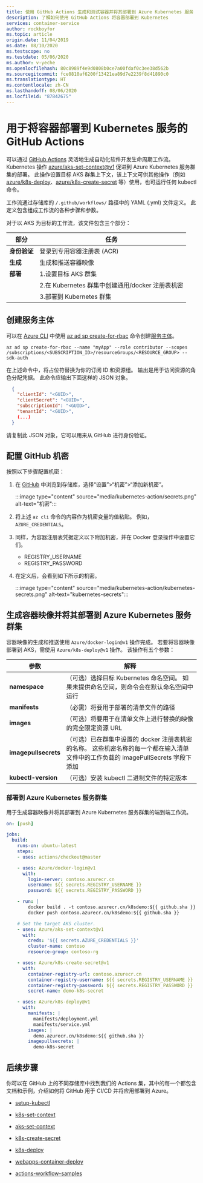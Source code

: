 ```yaml
---
title: 使用 GitHub Actions 生成和测试容器并将其部署到 Azure Kubernetes 服务
description: 了解如何使用 GitHub Actions 将容器部署到 Kubernetes
services: container-service
author: rockboyfor
ms.topic: article
origin.date: 11/04/2019
ms.date: 08/10/2020
ms.testscope: no
ms.testdate: 05/06/2020
ms.author: v-yeche
ms.openlocfilehash: 80c8989f4e9d0808b0ce7a00fdaf0c3ee38d562b
ms.sourcegitcommit: fce0810af6200f13421ea89d7e2239f8d41890c0
ms.translationtype: HT
ms.contentlocale: zh-CN
ms.lasthandoff: 08/06/2020
ms.locfileid: "87842675"
---
```

<!--CONFIRME WITH DONG LIU SUCCESSFULLY-->
<!--NEW FEATURES HAS BEEN RELEASED ON AZURE CHINA CLOUD-->
# <a name="github-actions-for-deploying-to-kubernetes-service"></a>用于将容器部署到 Kubernetes 服务的 GitHub Actions

可以通过 [GitHub Actions](https://help.github.com/en/articles/about-github-actions) 灵活地生成自动化软件开发生命周期工作流。 Kubernetes 操作 [azure/aks-set-context@v1](https://github.com/Azure/aks-set-context) 促进到 Azure Kubernetes 服务群集的部署。 此操作设置目标 AKS 群集上下文，该上下文可供其他操作（例如 [azure/k8s-deploy](https://github.com/Azure/k8s-deploy/tree/master)、[azure/k8s-create-secret](https://github.com/Azure/k8s-create-secret/tree/master) 等）使用，也可运行任何 kubectl 命令。

工作流通过存储库的 `/.github/workflows/` 路径中的 YAML (.yml) 文件定义。 此定义包含组成工作流的各种步骤和参数。

对于以 AKS 为目标的工作流，该文件包含三个部分：

|部分  |任务  |
|---------|---------|
|**身份验证** | 登录到专用容器注册表 (ACR) |
|**生成** | 生成和推送容器映像  |
|**部署** | 1.设置目标 AKS 群集 |
| |2.在 Kubernetes 群集中创建通用/docker 注册表机密  |
||3.部署到 Kubernetes 群集|

## <a name="create-a-service-principal"></a>创建服务主体

可以在 [Azure CLI](https://docs.azure.cn/cli/?view=azure-cli-latest) 中使用 [az ad sp create-for-rbac](https://docs.azure.cn/cli/ad/sp?view=azure-cli-latest#az-ad-sp-create-for-rbac) 命令创建[服务主体](../active-directory/develop/app-objects-and-service-principals.md#service-principal-object)。

<!--Not Avaialble on [Azure Cloud Shell](https://shell.azure.com/)-->

```azurecli
az ad sp create-for-rbac --name "myApp" --role contributor --scopes /subscriptions/<SUBSCRIPTION_ID>/resourceGroups/<RESOURCE_GROUP> --sdk-auth
```

在上述命令中，将占位符替换为你的订阅 ID 和资源组。 输出是用于访问资源的角色分配凭据。 此命令应输出下面这样的 JSON 对象。

```json
  {
    "clientId": "<GUID>",
    "clientSecret": "<GUID>",
    "subscriptionId": "<GUID>",
    "tenantId": "<GUID>",
    (...)
  }
```
请复制此 JSON 对象，它可以用来从 GitHub 进行身份验证。

## <a name="configure-the-github-secrets"></a>配置 GitHub 机密

按照以下步骤配置机密：

1. 在 [GitHub](https://github.com/) 中浏览到存储库，选择“设置”>“机密”>“添加新机密”。 

    :::image type="content" source="media/kubernetes-action/secrets.png" alt-text="机密":::

2. 将上述 `az cli` 命令的内容作为机密变量的值粘贴。 例如，`AZURE_CREDENTIALS`。

3. 同样，为容器注册表凭据定义以下附加机密，并在 Docker 登录操作中设置它们。 

    - REGISTRY_USERNAME
    - REGISTRY_PASSWORD

4. 在定义后，会看到如下所示的机密。

    :::image type="content" source="media/kubernetes-action/kubernetes-secrets.png" alt-text="kubernetes-secrets":::

## <a name="build-a-container-image-and-deploy-to-azure-kubernetes-service-cluster"></a>生成容器映像并将其部署到 Azure Kubernetes 服务群集

容器映像的生成和推送使用 `Azure/docker-login@v1` 操作完成。 若要将容器映像部署到 AKS，需使用 `Azure/k8s-deploy@v1` 操作。 该操作有五个参数：

| **参数** | **解释** |
|---------|---------|
| **namespace** | （可选）选择目标 Kubernetes 命名空间。 如果未提供命名空间，则命令会在默认命名空间中运行 | 
| **manifests** |  （必需）将要用于部署的清单文件的路径 |
| **images** | （可选）将要用于在清单文件上进行替换的映像的完全限定资源 URL |
| **imagepullsecrets** | （可选）已在群集中设置的 docker 注册表机密的名称。 这些机密名称的每一个都在输入清单文件中的工作负载的 imagePullSecrets 字段下添加 |
| **kubectl-version** | （可选）安装 kubectl 二进制文件的特定版本 |

### <a name="deploy-to-azure-kubernetes-service-cluster"></a>部署到 Azure Kubernetes 服务群集

用于生成容器映像并将其部署到 Azure Kubernetes 服务群集的端到端工作流。

```yaml
on: [push]

jobs:
  build:
    runs-on: ubuntu-latest
    steps:
    - uses: actions/checkout@master

    - uses: Azure/docker-login@v1
      with:
        login-server: contoso.azurecr.cn
        username: ${{ secrets.REGISTRY_USERNAME }}
        password: ${{ secrets.REGISTRY_PASSWORD }}

    - run: |
        docker build . -t contoso.azurecr.cn/k8sdemo:${{ github.sha }}
        docker push contoso.azurecr.cn/k8sdemo:${{ github.sha }}

    # Set the target AKS cluster.
    - uses: Azure/aks-set-context@v1
      with:
        creds: '${{ secrets.AZURE_CREDENTIALS }}'
        cluster-name: contoso
        resource-group: contoso-rg

    - uses: Azure/k8s-create-secret@v1
      with:
        container-registry-url: contoso.azurecr.cn
        container-registry-username: ${{ secrets.REGISTRY_USERNAME }}
        container-registry-password: ${{ secrets.REGISTRY_PASSWORD }}
        secret-name: demo-k8s-secret

    - uses: Azure/k8s-deploy@v1
      with:
        manifests: |
          manifests/deployment.yml
          manifests/service.yml
        images: |
          demo.azurecr.cn/k8sdemo:${{ github.sha }}
        imagepullsecrets: |
          demo-k8s-secret
```

## <a name="next-steps"></a>后续步骤

你可以在 GitHub 上的不同存储库中找到我们的 Actions 集，其中的每一个都包含文档和示例，介绍如何将 GitHub 用于 CI/CD 并将应用部署到 Azure。

- [setup-kubectl](https://github.com/Azure/setup-kubectl)

- [k8s-set-context](https://github.com/Azure/k8s-set-context)

- [aks-set-context](https://github.com/Azure/aks-set-context)

- [k8s-create-secret](https://github.com/Azure/k8s-create-secret)

- [k8s-deploy](https://github.com/Azure/k8s-deploy)

- [webapps-container-deploy](https://github.com/Azure/webapps-container-deploy)

- [actions-workflow-samples](https://github.com/Azure/actions-workflow-samples)

<!-- Update_Description: update meta properties, wording update, update link -->